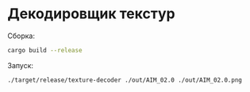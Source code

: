 # Декодировщик текстур

Сборка:

```bash
cargo build --release
```

Запуск:

```bash
./target/release/texture-decoder ./out/AIM_02.0 ./out/AIM_02.0.png
```